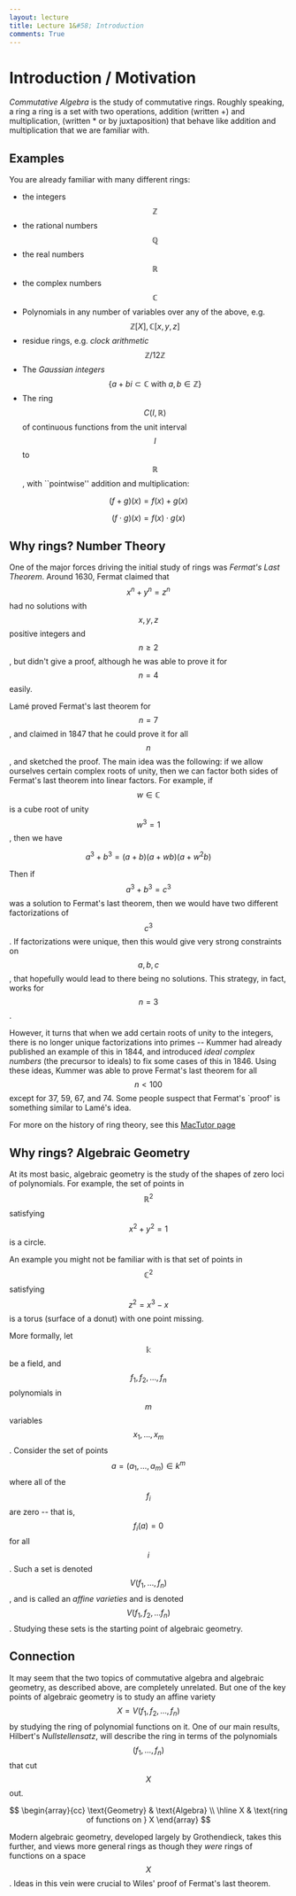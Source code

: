 ```yaml
---
layout: lecture
title: Lecture 1&#58; Introduction
comments: True
---
```


Introduction / Motivation
=========================

*Commutative Algebra* is the study of commutative rings.  Roughly speaking, a ring a ring is a set with two operations, addition (written +) and multiplication, (written * or by juxtaposition) that behave like addition and multiplication that we are familiar with.   

Examples
--------

You are already familiar with many different rings:

 - the integers $$\mathbb{Z}$$
 - the rational numbers $$\mathbb{Q}$$
 - the real numbers $$\mathbb{R}$$
 - the complex numbers $$\mathbb{C}$$
 - Polynomials in any number of variables over any of the above, e.g. $$\mathbb{Z}[X], \mathbb{C}[x,y,z]$$
 - residue rings, e.g. *clock arithmetic* $$\mathbb{Z}/12\mathbb{Z}$$
 - The *Gaussian integers* $$\{a+bi\subset \mathbb{C} \text{ with } a,b\in\mathbb{Z}\}$$
 - The ring $$C(I,\mathbb{R})$$ of continuous functions from the unit interval $$I$$ to $$\mathbb{R}$$, with ``pointwise'' addition and multiplication:

$$(f+g)(x)=f(x)+g(x)$$

$$(f\cdot g)(x)=f(x)\cdot g(x)$$ 



 
Why rings?  Number Theory
----

One of the major forces driving the initial study of rings was *Fermat's Last Theorem*.  Around 1630, Fermat claimed that $$x^n+y^n=z^n$$ had no solutions with $$x,y,z$$ positive integers and $$n\geq 2$$, but didn't give a proof, although he was able to prove it for $$n=4$$ easily.    

Lamé proved Fermat's last theorem for $$n=7$$, and claimed in 1847 that he could prove it for all $$n$$, and sketched the proof.  The main idea was the following: if we allow ourselves certain complex roots of unity, then we can factor both sides of Fermat's last theorem into linear factors.  For example, if $$w\in \mathbb{C}$$ is a cube root of unity $$w^3=1$$, then we have

$$a^3+b^3=(a+b)(a+wb)(a+w^2b)$$

Then if $$a^3+b^3=c^3$$ was a solution to Fermat's last theorem, then we would have two different factorizations of $$c^3$$.  If factorizations were unique, then this would give very strong constraints on $$a, b, c$$, that hopefully would lead to there being no solutions.  This strategy, in fact, works for $$n=3$$.

However, it turns that when we add certain roots of unity to the integers, there is no longer unique factorizations into primes -- Kummer had already published an example of this in 1844, and introduced  *ideal complex numbers* (the precursor to ideals) to fix some cases of this in 1846.  Using these ideas, Kummer was able to prove Fermat's last theorem for all $$n<100$$ except for 37, 59, 67, and 74.  Some people suspect that Fermat's `proof' is something similar to Lamé's idea.

For more on the history of ring theory, see this [MacTutor page](http://www-history.mcs.st-and.ac.uk/HistTopics/Ring_theory.html)

Why rings?  Algebraic Geometry
------------------

At its most basic, algebraic geometry is the study of the shapes of zero loci of polynomials.  For example, the set of points in $$\mathbb{R}^2$$ satisfying $$x^2+y^2=1$$ is a circle.  

An example you might not be familiar with is that set of points in $$\mathbb{C}^2$$ satisfying $$z^2=x^3-x$$ is a torus (surface of a donut) with one point missing.

More formally, let $$\mathbb{k}$$ be a field, and $$f_1, f_2,...,f_n$$ polynomials in $$m$$ variables  $$x_1,\dots, x_m$$.  Consider  the set of points  $$a=(a_1,\dots, a_m)\in k^m$$ where all of the $$f_i$$ are zero -- that is, $$f_i(a)=0$$ for all $$i$$.  Such a set is denoted $$V(f_1,\dots, f_n)$$, and is called an *affine varieties* and is denoted $$V(f_1, f_2,...f_n)$$.  Studying these sets is the starting point of algebraic geometry.

Connection
----------

It may seem that the two topics of commutative algebra and algebraic geometry, as described above, are completely unrelated.  But one of the key points of algebraic geometry is to study an affine variety $$X=V(f_1,f_2,\dots, f_n)$$ by studying the ring of polynomial functions on it.  One of our main results, Hilbert's *Nullstellensatz*, will describe the ring in terms of the polynomials $$(f_1,\dots, f_n)$$ that cut $$X$$ out.


$$
\begin{array}{cc} \text{Geometry} & \text{Algebra} \\
\hline
X & \text{ring of functions on } X
\end{array}
$$






 

Modern algebraic geometry, developed largely by Grothendieck, takes this further, and views more general rings as though they *were* rings of functions on a space $$X$$.  Ideas in this vein were crucial to Wiles' proof of Fermat's last theorem.




